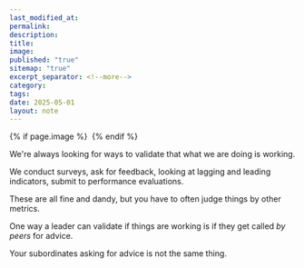 ```yaml
---
last_modified_at: 
permalink: 
description: 
title: 
image: 
published: "true"
sitemap: "true"
excerpt_separator: <!--more-->
category: 
tags: 
date: 2025-05-01
layout: note
---
```



{% if page.image %} <img src="{{ page.image }}" alt=""> {% endif %}

We're always looking for ways to validate that what we are doing is working. 

We conduct surveys, ask for feedback, looking at lagging and leading indicators, submit to performance evaluations. 

These are all fine and dandy, but you have to often judge things by other metrics. 

One way a leader can validate if things are working is if they get called *by peers* for advice. 

Your subordinates asking for advice is not the same thing. 

